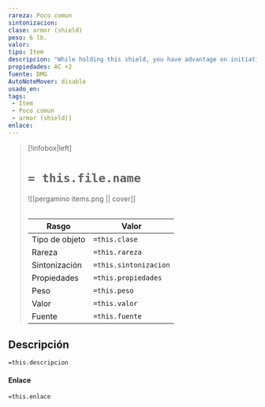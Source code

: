 ```yaml
---
rareza: Poco comun
sintonizacion: 
clase: armor (shield)
peso: 6 lb.
valor: 
tipo: Item
descripcion: "While holding this shield, you have advantage on initiative rolls and Wisdom (Perception) checks. The shield is emblazoned with a symbol of an eye."
propiedades: AC +2
fuente: DMG
AutoNoteMover: disable
usado_en:  
tags: 
 - Item
 - Poco comun
 - armor (shield)]
enlace: 
---
```


> [!infobox|left]
>  # `= this.file.name`
> ![[pergamino items.png || cover]]
> ######   
> |Rasgo | Valor |
> | --- | --- |
> | Tipo de objeto| `=this.clase`|
>  | Rareza| `=this.rareza`|
> | Sintonización | `=this.sintonizacion` |
> | Propiedades | `=this.propiedades` |
>  | Peso | `=this.peso` |
> | Valor | `=this.valor` |
> | Fuente | `=this.fuente` |


## Descripción
`=this.descripcion`

#### Enlace
`=this.enlace`